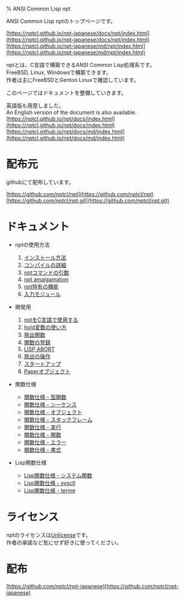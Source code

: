 % ANSI Common Lisp npt

ANSI Common Lisp nptのトップページです。  

[https://nptcl.github.io/npt-japanese/docs/npt/index.html](https://nptcl.github.io/npt-japanese/docs/npt/index.html)  
[https://nptcl.github.io/npt-japanese/md/npt/index.html](https://nptcl.github.io/npt-japanese/md/npt/index.html)

nptとは、C言語で構築できるANSI Common Lisp処理系です。  
FreeBSD, Linux, Windowsで構築できます。  
作者は主にFreeBSDとGentoo Linuxで確認しています。

このページではドキュメントを整備していきます。

英語版も用意しました。  
An English version of the document is also available.  
[https://nptcl.github.io/npt/docs/index.html](https://nptcl.github.io/npt/docs/index.html)  
[https://nptcl.github.io/npt/docs/md/index.html](https://nptcl.github.io/npt/docs/md/index.html)


# 配布元

githubにて配布しています。

[https://github.com/nptcl/npt](https://github.com/nptcl/npt)  
[https://github.com/nptcl/npt.git](https://github.com/nptcl/npt.git)


# ドキュメント

- nptの使用方法
  1. [インストール方法](A1_Install.html)
  2. [コンパイルの詳細](A2_Compilation.html)
  3. [nptコマンドの引数](A3_Arguments.html)
  4. [npt amalgamation](A4_Amalgamation.html)
  5. [npt特有の機能](A5_Features.html)
  6. [入力モジュール](A6_Input.html)

- 開発用
  1. [nptをC言語で使用する](B1_Using.html)
  2. [hold変数の使い方](B2_Hold.html)
  3. [脱出関数](B3_Escape.html)
  4. [関数の登録](B4_Registering.html)
  5. [LISP ABORT](B5_Abort.html)
  6. [脱出の操作](B6_Operations.html)
  7. [スタートアップ](B7_StartUp.html)
  8. [Paperオブジェクト](B8_Paper.html)

- 関数仕様
  - [関数仕様 - 型関数](C1_Type.html)
  - [関数仕様 - シーケンス](C2_Sequence.html)
  - [関数仕様 - オブジェクト](C3_Object.html)
  - [関数仕様 - スタックフレーム](C4_Stack.html)
  - [関数仕様 - 実行](C5_Execute.html)
  - [関数仕様 - 関数](C6_Function.html)
  - [関数仕様 - エラー](C7_Error.html)
  - [関数仕様 - 書式](C8_Print.html)

- Lisp関数仕様
  - [Lisp関数仕様 - システム関数](D1_System.html)
  - [Lisp関数仕様 - sysctl](D2_Sysctl.html)
  - [Lisp関数仕様 - terme](D3_Terme.html)


# ライセンス

nptのライセンスは[Unlicense](https://unlicense.org/)です。  
作者の承諾など気にせず好きに使ってください。


# 配布

[https://github.com/nptcl/npt-japanese](https://github.com/nptcl/npt-japanese)

